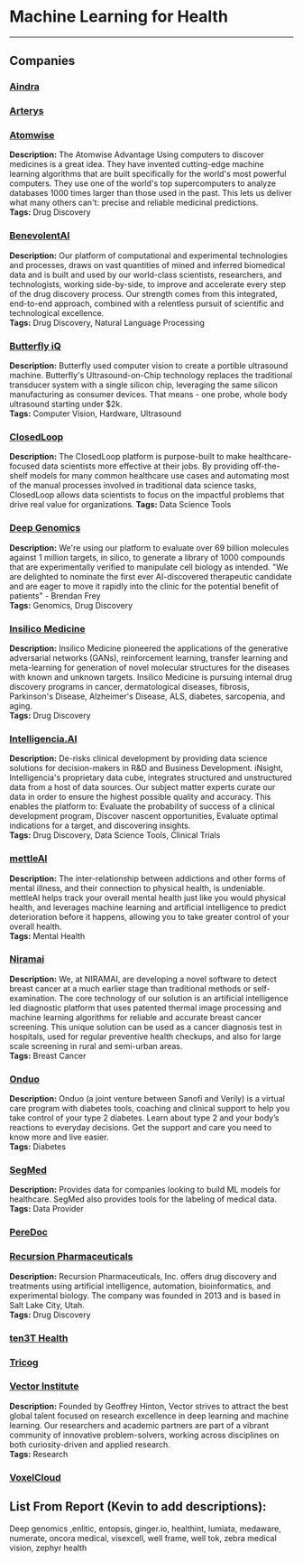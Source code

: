 # Machine Learning for Health

---

## Companies 
### [Aindra](https://www.aindra.in/) ###

### [Arterys](https://www.arterys.com/) ###

### [Atomwise](https://www.atomwise.com/) ###
**Description:** The Atomwise Advantage Using computers to discover medicines is a great idea. They have invented cutting-edge machine learning algorithms that are built specifically for the world's most powerful computers. They use one of the world's top supercomputers to analyze databases 1000 times larger than those used in the past. This lets us deliver what many others can't: precise and reliable medicinal predictions.  
**Tags:** Drug Discovery

### [BenevolentAI](https://benevolent.ai/) ###
**Description:** Our platform of computational and experimental technologies and processes, draws on vast quantities of mined and inferred biomedical data and is built and used by our world-class scientists, researchers, and technologists, working side-by-side, to improve and accelerate every step of the drug discovery process. Our strength comes from this integrated, end-to-end approach, combined with a relentless pursuit of scientific and technological excellence.  
**Tags:** Drug Discovery, Natural Language Processing 

### [Butterfly iQ](https://www.butterflynetwork.com/) ###
**Description:** Butterfly used computer vision to create a portible ultrasound machine. Butterfly's Ultrasound-on-Chip technology replaces the traditional transducer system with a single silicon chip, leveraging the same silicon manufacturing as consumer devices. That means - one probe, whole body ultrasound starting under $2k.  
**Tags:** Computer Vision, Hardware, Ultrasound

### [ClosedLoop](https://closedloop.ai/) 
**Description:** The ClosedLoop platform is purpose-built to make healthcare-focused data scientists more effective at their jobs. By providing off-the-shelf models for many common healthcare use cases and automating most of the manual processes involved in traditional data science tasks, ClosedLoop allows data scientists to focus on the impactful problems that drive real value for organizations.
**Tags:** Data Science Tools

### [Deep Genomics](https://www.deepgenomics.com/) ###
**Description:** We're using our platform to evaluate over 69 billion molecules against 1 million targets, in silico, to generate a library of 1000 compounds that are experimentally verified to manipulate cell biology as intended. "We are delighted to nominate the first ever AI-discovered therapeutic candidate and are eager to move it rapidly into the clinic for the potential benefit of patients" - Brendan Frey   
**Tags:** Genomics, Drug Discovery

### [Insilico Medicine](https://insilico.com/) ###
**Description:** Insilico Medicine pioneered the applications of the generative adversarial networks (GANs), reinforcement learning, transfer learning and meta-learning for generation of novel molecular structures for the diseases with known and unknown targets. Insilico Medicine is pursuing internal drug discovery programs in cancer, dermatological diseases, fibrosis, Parkinson's Disease, Alzheimer's Disease, ALS, diabetes, sarcopenia, and aging.      
**Tags:** Drug Discovery

### [Intelligencia.AI](http://intelligencia.ai/)
**Description:** De-risks clinical development by providing data science solutions for decision-makers in R&D and Business Development. iNsight, Intelligencia's proprietary data cube, integrates structured and unstructured data from a host of data sources. Our subject matter experts curate our data in order to ensure the highest possible quality and accuracy. This enables the platform to: Evaluate the probability of success of a clinical development program, Discover nascent opportunities, Evaluate optimal indications for a target, and discovering insights.  
**Tags:** Drug Discovery, Data Science Tools, Clinical Trials


### [mettleAI](https://mettleai.com/)
**Description:** The inter-relationship between addictions and other forms of mental illness, and their connection to physical health, is undeniable. mettleAI helps track your overall mental health just like you would physical health, and leverages machine learning and artificial intelligence to predict deterioration before it happens, allowing you to take greater control of your overall health.          
**Tags:** Mental Health


### [Niramai](https://www.niramai.com/)
**Description:** We, at NIRAMAI, are developing a novel software to detect breast cancer at a much earlier stage than traditional methods or self-examination. The core technology of our solution is an artificial intelligence led diagnostic platform that uses patented thermal image processing and machine learning algorithms for reliable and accurate breast cancer screening.  This unique solution can be used as a cancer diagnosis test in hospitals, used for regular preventive health checkups, and also for large scale screening in rural and semi-urban areas.        
**Tags:** Breast Cancer

### [Onduo](https://onduo.com/)
**Description:** Onduo (a joint venture between Sanofi and Verily) is a virtual care program with diabetes tools, coaching and clinical support to help you take control of your type 2 diabetes. Learn about type 2 and your body’s reactions to everyday decisions. Get the support and care you need to know more and live easier.        
**Tags:** Diabetes

### [SegMed](https://www.segmed.ai/)  
**Description:** Provides data for companies looking to build ML models for healthcare. SegMed also provides tools for the  labeling of medical data.  
**Tags:** Data Provider

### [PereDoc](http://www.peredoc.com) ###

### [Recursion Pharmaceuticals](https://www.recursionpharma.com/) ###
**Description:** Recursion Pharmaceuticals, Inc. offers drug discovery and treatments using artificial intelligence, automation, bioinformatics, and experimental biology. The company was founded in 2013 and is based in Salt Lake City, Utah.   
**Tags:** Drug Discovery

### [ten3T Health](https://ten3thealth.com/) ###

### [Tricog](https://www.tricog.com/) ###

### [Vector Institute](https://vectorinstitute.ai/) ###
**Description:** Founded by Geoffrey Hinton, Vector strives to attract the best global talent focused on research excellence in deep learning and machine learning. Our researchers and academic partners are part of a vibrant community of innovative problem-solvers, working across disciplines on both curiosity-driven and applied research.   
**Tags:** Research

### [VoxelCloud](http://www.voxelcloud.io) ###

## List From Report (Kevin to add descriptions):
Deep genomics ,enlitic, entopsis, ginger.io, healthint, lumiata, medaware, numerate, oncora medical, visexcell, well frame, well tok, zebra medical vision, zephyr health
